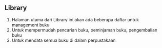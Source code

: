 ## Library

1. Halaman utama dari Library ini akan ada beberapa daftar untuk management buku
2. Untuk mempermudah pencarian buku, peminjaman buku, pengembalian buku
3. Untuk mendata semua buku di dalam perpustakaan
